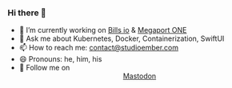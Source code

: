 ### Hi there 👋

- 🔭 I’m currently working on [Bills io](https://billsio.app) & [Megaport ONE](https://megaportone.com)
- 💬 Ask me about Kubernetes, Docker, Containerization, SwiftUI
- 📫 How to reach me: contact@studioember.com
- 😄 Pronouns: he, him, his
- 🐘 Follow me on <a style="justify-content: center; display: flex" rel="me" href="https://mastodon.social/@ngrey">Mastodon</a>
